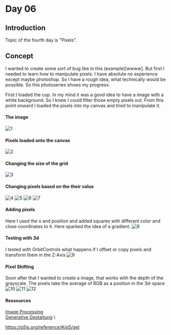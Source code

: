 
# Day 06
## Introduction 
Topic of the fourth day is "Pixels". 

## Concept
I wanted to create some sort of bug like in this (example)[wwww]. But first I needed to learn how to manipulate pixels. I have absolute no experience except maybe photoshop. So I have a rough idea, what technically would be possible. So this photoseries shows my progress:

First I loaded the cup. In my mind it was a good idea to have a image with a white background. So I knew I could filter those empty pixels out. From this point onward I loaded the pixels into my canvas and tried to manipulate it. 

#### The image
![1](content/day06/cup.jpg)
#### Pixels loaded onto the canvas
![2](content/day06/process.png)
#### Changing the size of the grid
![3](content/day06/process_1.png)
#### Changing pixels based on the their value
![4](content/day06/process_2.png)
![5](content/day06/process_3.png)
![6](content/day06/process_4.png)
![7](content/day06/process_5.png)
#### Adding pixels
Here I used the x and position and added squares with different color and close coordinates to it. Here sparked the idea of a gradient. 
![8](content/day06/process_6.png)
#### Testing with 3d 
I tested with OrbitControls what happens if I offset or copy pixels and transform them in the Z-Axis
![9](content/day06/process_7.gif)

#### Pixel Shifting
Soon after that I wanted to create a image, that works with the depth of the grayscale. The pixels take the average of RGB as a position in the 3d-space
![10](content/day06/process_8.gif)
![11](content/day06/process_8_1.gif)
![12](content/day06/process_9.gif)




#### Ressources
[Image Processing](https://idmnyu.github.io/p5.js-image/index.html) \
[Generative Gestaltung](http://www.generative-gestaltung.de/2/) \

https://p5js.org/reference/#/p5/get
